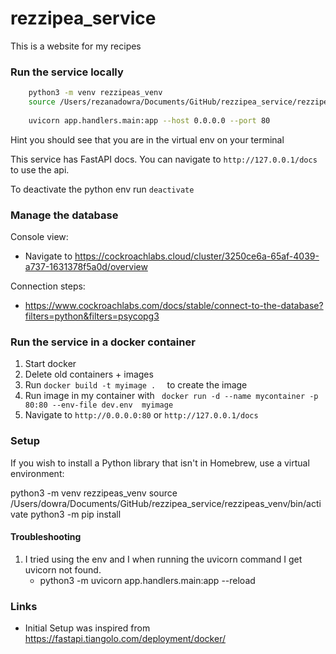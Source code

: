 # rezzipea_service
This is a website for my recipes

### Run the service locally
```bash
    python3 -m venv rezzipeas_venv
    source /Users/rezanadowra/Documents/GitHub/rezzipea_service/rezzipeas_venv/bin/activate
    
    uvicorn app.handlers.main:app --host 0.0.0.0 --port 80  
```
Hint you should see that you are in the virtual env on your terminal

This service has FastAPI docs. You can navigate to `http://127.0.0.1/docs` to use the api.

To deactivate the python env run `deactivate`

### Manage the database
Console view:
- Navigate to https://cockroachlabs.cloud/cluster/3250ce6a-65af-4039-a737-1631378f5a0d/overview

Connection steps:
- https://www.cockroachlabs.com/docs/stable/connect-to-the-database?filters=python&filters=psycopg3

### Run the service in a docker container
1. Start docker
2. Delete old containers + images
3. Run `docker build -t myimage .  ` to create the image 
4. Run image in my container with ` docker run -d --name mycontainer -p 80:80 --env-file dev.env  myimage`
5. Navigate to `http://0.0.0.0:80` or `http://127.0.0.1/docs `

### Setup 

If you wish to install a Python library that isn't in Homebrew, use a virtual environment:

python3 -m venv rezzipeas_venv
source /Users/dowra/Documents/GitHub/rezzipea_service/rezzipeas_venv/bin/activate
python3 -m pip install <package-name>

#### Troubleshooting

1. I tried using the env and I when running the uvicorn command I get uvicorn not found. 
   - python3 -m uvicorn app.handlers.main:app --reload

### Links

- Initial Setup was inspired from https://fastapi.tiangolo.com/deployment/docker/

